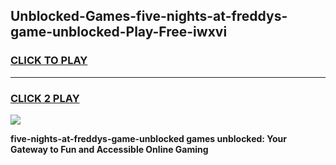 
## Unblocked-Games-five-nights-at-freddys-game-unblocked-Play-Free-iwxvi
<h3>
<a href="https://premium76.site?title=five-nights-at-freddys-game-unblocked&ref=19M">CLICK TO PLAY</a></h3>
<hr>

<h3>
<a href="https://premium76.site?title=five-nights-at-freddys-game-unblocked&ref=19M">CLICK 2 PLAY</a>
  
</h3>

<a href="https://premium76.site?title=five-nights-at-freddys-game-unblocked&ref=19M"><img src="https://clearcache.store/games.png"></a>


**five-nights-at-freddys-game-unblocked games unblocked: Your Gateway to Fun and Accessible Online Gaming**
